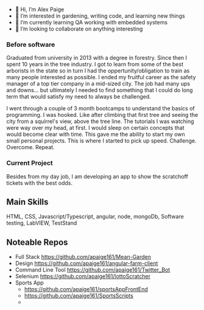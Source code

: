 - 👋 Hi, I’m Alex Paige
- 👀 I’m interested in gardening, writing code, and learning new things
- 🌱 I’m currently learning QA working with embedded systems
- 💞️ I’m looking to collaborate on anything interesting

### Before software
Graduated from university in 2013 with a degree in forestry. Since then I spent 10 years in the tree industry. 
I got to learn from some of the best arborists in the state so in turn I had the oppertunity/obligation to train as many people interested as possible.
I ended my fruitful career as the safety manager of a top tier company in a mid-sized city. The job had many ups and downs... 
but ultimately I needed to find something that I could do long term that would satisfy my need to always be challenged. 

I went through a couple of 3 month bootcamps to understand the basics of programming. I was hooked. 
Like after climbing that first tree and seeing the city from a squirrel's view, above the tree line.
The tutorials I was watching were way over my head, at first. I would sleep on certain concepts that would become clear with time.
This gave me the ability to start my own small personal projects. This is where I started to pick up speed. Challenge. Overcome. Repeat.

### Current Project
Besides from my day job, I am developing an app to show the scratchoff tickets with the best odds.

## Main Skills
HTML, CSS, Javascript/Typescript, angular, node, mongoDb,
Software testing, LabVIEW, TestStand

## Noteable Repos
- Full Stack https://github.com/apaige161/Mean-Garden
- Design https://github.com/apaige161/angular-farm-client
- Command Line Tool https://github.com/apaige161/Twitter_Bot
- Selenium https://github.com/apaige161/lottoScratcher
- Sports App
  - https://github.com/apaige161/sportsAppFrontEnd
  - https://github.com/apaige161/SportsScripts
  - 


<!---
apaige161/apaige161 is a ✨ special ✨ repository because its `README.md` (this file) appears on your GitHub profile.
You can click the Preview link to take a look at your changes.
--->
